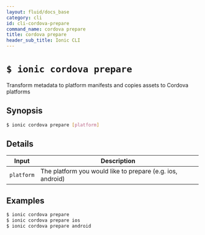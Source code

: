 ```yaml
---
layout: fluid/docs_base
category: cli
id: cli-cordova-prepare
command_name: cordova prepare
title: cordova prepare
header_sub_title: Ionic CLI
---
```


# `$ ionic cordova prepare`

Transform metadata to platform manifests and copies assets to Cordova platforms
## Synopsis

```bash
$ ionic cordova prepare [platform]
```
  
## Details


Input | Description
----- | ----------
`platform` | The platform you would like to prepare (e.g. ios, android)




## Examples

```bash
$ ionic cordova prepare 
$ ionic cordova prepare ios
$ ionic cordova prepare android
```
